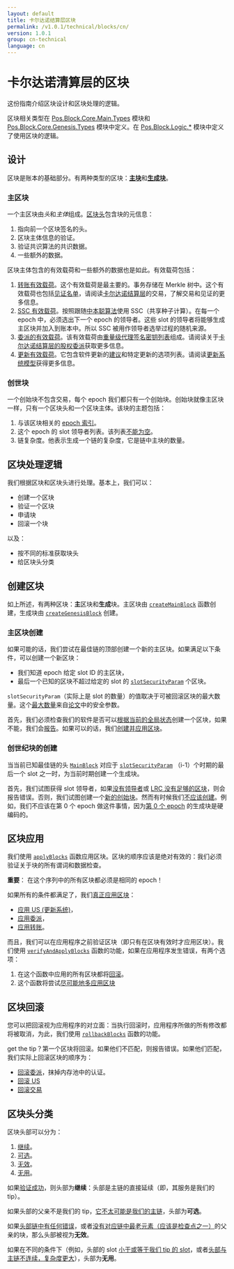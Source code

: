 ```yaml
---
layout: default
title: 卡尔达诺结算层区块
permalink: /v1.0.1/technical/blocks/cn/
version: 1.0.1
group: cn-technical
language: cn
---
```


<!-- Reviewed at ac0126b2753f1f5ca6fbfb555783fbeb1aa141bd -->

# 卡尔达诺清算层的区块

这份指南介绍区块设计和区块处理的逻辑。

区块相关类型在 [Pos.Block.Core.Main.Types](https://github.com/input-output-hk/cardano-sl/blob/11fdc35884368ba61ec32e3277c037e20dc1c266/src/Pos/Block/Core/Main/Types.hs) 模块和 [Pos.Block.Core.Genesis.Types](https://github.com/input-output-hk/cardano-sl/blob/11fdc35884368ba61ec32e3277c037e20dc1c266/src/Pos/Block/Core/Genesis/Types.hs) 模块中定义。在
[Pos.Block.Logic.\*](https://github.com/input-output-hk/cardano-sl/tree/11fdc35884368ba61ec32e3277c037e20dc1c266/src/Pos/Block/Logic) 模块中定义了使用区块的逻辑。

## 设计

区块是账本的基础部分。有两种类型的区块：[**主块**](https://github.com/input-output-hk/cardano-sl/blob/11fdc35884368ba61ec32e3277c037e20dc1c266/src/Pos/Block/Core/Main/Types.hs#L110)和[**生成块**](https://github.com/input-output-hk/cardano-sl/blob/11fdc35884368ba61ec32e3277c037e20dc1c266/src/Pos/Block/Core/Genesis/Types.hs#L66)。

### 主区块

一个主区块由*头*和*主体*组成。[区块头](https://github.com/input-output-hk/cardano-sl/blob/11fdc35884368ba61ec32e3277c037e20dc1c266/core/Pos/Core/Block.hs#L99)包含块的元信息：

1. 指向前一个区块签名的头。
2. 区块主体信息的验证。
3. 验证共识算法的共识数据。
4. 一些额外的数据。

区块主体包含的有效载荷和一些额外的数据也是如此。有效载荷包括：

1. [转账有效载荷](https://github.com/input-output-hk/cardano-sl/blob/11fdc35884368ba61ec32e3277c037e20dc1c266/src/Pos/Block/Core/Main/Chain.hs#L66)。这个有效载荷是最主要的。事务存储在 Merkle 树中。这个有效载荷也包括[见证名单](https://github.com/input-output-hk/cardano-sl/blob/11fdc35884368ba61ec32e3277c037e20dc1c266/src/Pos/Txp/Core/Types.hs#L283)，请阅读[卡尔达诺结算层](/cardano/transactions/)的交易，了解交易和见证的更多信息。
2. [SSC 有效载荷](https://github.com/input-output-hk/cardano-sl/blob/11fdc35884368ba61ec32e3277c037e20dc1c266/src/Pos/Block/Core/Main/Chain.hs#L68)。按照跟随[中本聪算法](/cardano/proof-of-stake/#follow-the-satoshi)使用 SSC（共享种子计算）。在每一个 epoch 中，必须选出下一个 epoch 的领导者。这些 slot 的领导者将能够生成主区块并加入到账本中。所以 SSC 被用作领导者选举过程的随机来源。
3. [委派的有效载荷](https://github.com/input-output-hk/cardano-sl/blob/11fdc35884368ba61ec32e3277c037e20dc1c266/src/Pos/Block/Core/Main/Chain.hs#L70)。该有效载荷由[重量级代理签名密钥列表](https://github.com/input-output-hk/cardano-sl/blob/11fdc35884368ba61ec32e3277c037e20dc1c266/src/Pos/Delegation/Types.hs#L49)组成。请阅读关于[卡尔达诺结算层的股权委派](/technical/delegation/)获取更多信息。
4. [更新有效载荷](https://github.com/input-output-hk/cardano-sl/blob/11fdc35884368ba61ec32e3277c037e20dc1c266/src/Pos/Block/Core/Main/Chain.hs#L72)。它包含软件更新的[建议](https://github.com/input-output-hk/cardano-sl/blob/732a2c765a417ba0a5010df81061c4473f80a0dc/update/Pos/Update/Core/Types.hs#L300)和特定更新的选项列表。请阅读[更新系统模型](/cardano/update-mechanism/)获得更多信息。

### 创世块

一个创始块不包含交易，每个 epoch 我们都只有一个创始块。创始块就像主区块一样，只有一个区块头和一个区块主体。该块的主题包括：

1. 与该区块相关的 [epoch 索引](https://github.com/input-output-hk/cardano-sl/blob/11fdc35884368ba61ec32e3277c037e20dc1c266/src/Pos/Block/Core/Genesis/Chain.hs#L33)。
2. 这个 epoch 的 slot 领导者列表。该列表[不能为空](https://github.com/input-output-hk/cardano-sl/blob/b4b2c282b0e2a2e4415163e70dcb559396a2237c/core/Pos/Core/Types.hs#L272)。
3. 链复杂度。他表示生成一个链的复杂度，它是链中主块的数量。


## 区块处理逻辑

我们根据区块和区块头进行处理。基本上，我们可以：

* 创建一个区块
* 验证一个区块
* 申请块
* 回滚一个块

以及：

* 按不同的标准获取块头
* 给区块头分类


## 创建区块

如上所述，有两种区块：**主**区块和**生成**块。主区块由 [`createMainBlock`](https://github.com/input-output-hk/cardano-sl/blob/11fdc35884368ba61ec32e3277c037e20dc1c266/src/Pos/Block/Logic/Creation.hs#L156) 函数创建，生成块由 [`createGenesisBlock`](https://github.com/input-output-hk/cardano-sl/blob/11fdc35884368ba61ec32e3277c037e20dc1c266/src/Pos/Block/Logic/Creation.hs#L92) 创建。

### 主区块创建

如果可能的话，我们尝试在最佳链的顶部创建一个新的主区块。如果满足以下条件，可以创建一个新区块：

- 我们知道 epoch 给定 slot ID 的主区块，
- 最后一个已知的区块不超过给定的 slot 的 [`slotSecurityParam`](https://github.com/input-output-hk/cardano-sl/blob/f571087e5b5af339767198141981c850227ca99c/core/Pos/Core/Constants.hs#L86) 个区块。

`slotSecurityParam`（实际上是 slot 的数量）的值取决于可被回滚区块的最大数量。这个[最大数量](https://github.com/input-output-hk/cardano-sl/blob/11fdc35884368ba61ec32e3277c037e20dc1c266/core/Pos/Core/Constants.hs#L81)来自[论文](/glossary/#paper)中的安全参数。


首先，我们必须检查我们的软件是否可以[根据当前的全局状态](https://github.com/input-output-hk/cardano-sl/blob/11fdc35884368ba61ec32e3277c037e20dc1c266/src/Pos/Update/Logic/Global.hs#L139)创建一个区块，如果不能，我们会[报告](https://github.com/input-output-hk/cardano-sl/blob/11fdc35884368ba61ec32e3277c037e20dc1c266/src/Pos/Block/Logic/Creation.hs#L172)。如果可以的话，我们[创建并应用区块](https://github.com/input-output-hk/cardano-sl/blob/11fdc35884368ba61ec32e3277c037e20dc1c266/src/Pos/Block/Logic/Creation.hs#L206)。

### 创世纪块的创建

当当前已知最佳链的头 [`MainBlock`](https://github.com/input-output-hk/cardano-sl/blob/11fdc35884368ba61ec32e3277c037e20dc1c266/src/Pos/Block/Core/Main/Types.hs#L112)  对应于 [`slotSecurityParam`](https://github.com/input-output-hk/cardano-sl/blob/11fdc35884368ba61ec32e3277c037e20dc1c266/core/Pos/Core/Constants.hs#L81) （i-1）个时期的最后一个 slot 之一时，为当前时期创建一个生成块。

首先，我们试图获得 slot 领导者，如果[没有领导者](https://github.com/input-output-hk/cardano-sl/blob/11fdc35884368ba61ec32e3277c037e20dc1c266/src/Pos/Block/Logic/Creation.hs#L99)或 [LRC 没有足够的区块](https://github.com/input-output-hk/cardano-sl/blob/11fdc35884368ba61ec32e3277c037e20dc1c266/src/Pos/Block/Logic/Creation.hs#L102)，则会报告错误。否则，我们试图创建一个[新的创始块](https://github.com/input-output-hk/cardano-sl/blob/11fdc35884368ba61ec32e3277c037e20dc1c266/src/Pos/Block/Logic/Creation.hs#L115)。然而有时候我们[不应该创建](https://github.com/input-output-hk/cardano-sl/blob/11fdc35884368ba61ec32e3277c037e20dc1c266/src/Pos/Block/Logic/Creation.hs#L106)。例如，我们不应该在第 0 个 epoch 做这件事情，因为[第 0 个 epoch](https://github.com/input-output-hk/cardano-sl/blob/11fdc35884368ba61ec32e3277c037e20dc1c266/src/Pos/Block/Logic/Creation.hs#L108) 的生成块是硬编码的。


## 区块应用

我们使用 [`applyBlocks`](https://github.com/input-output-hk/cardano-sl/blob/09e4fcf8a7f1a5a587d0241aa93f23e2d72c7c70/src/Pos/Block/Logic/VAR.hs#L182) 函数应用区块。区块的顺序应该是绝对有效的：我们必须验证关于块的所有谓词和数据检查。

**重要**： 在这个序列中的所有区块都必须是相同的 epoch！

如果所有的条件都满足了，我们[真正应用区块](https://github.com/input-output-hk/cardano-sl/blob/09e4fcf8a7f1a5a587d0241aa93f23e2d72c7c70/src/Pos/Block/Logic/Internal.hs#L107)：

- [应用 US (更新系统)](https://github.com/input-output-hk/cardano-sl/blob/09e4fcf8a7f1a5a587d0241aa93f23e2d72c7c70/src/Pos/Block/Logic/Internal.hs#L141)，
- [应用委派](https://github.com/input-output-hk/cardano-sl/blob/09e4fcf8a7f1a5a587d0241aa93f23e2d72c7c70/src/Pos/Block/Logic/Internal.hs#L142)，
- [应用转账](https://github.com/input-output-hk/cardano-sl/blob/09e4fcf8a7f1a5a587d0241aa93f23e2d72c7c70/src/Pos/Block/Logic/Internal.hs#L143)。

而且，我们可以在应用程序之前验证区块（即只有在区块有效时才应用区块）。我们使用 [`verifyAndApplyBlocks`](https://github.com/input-output-hk/cardano-sl/blob/11fdc35884368ba61ec32e3277c037e20dc1c266/src/Pos/Block/Logic/VAR.hs#L99) 函数的功能，如果在应用程序发生错误，有两个选项：

1. 在这个函数中应用的所有区块都将[回滚](https://github.com/input-output-hk/cardano-sl/blob/11fdc35884368ba61ec32e3277c037e20dc1c266/src/Pos/Block/Logic/VAR.hs#L137)。
2. 这个函数将尝试[尽可能地多应用区块](https://github.com/input-output-hk/cardano-sl/blob/11fdc35884368ba61ec32e3277c037e20dc1c266/src/Pos/Block/Logic/VAR.hs#L126)


## 区块回滚

您可以把回滚视为应用程序的对立面：当执行回滚时，应用程序所做的所有修改都将被取消，为此，我们使用 [`rollbackBlocks`](https://github.com/input-output-hk/cardano-sl/blob/11fdc35884368ba61ec32e3277c037e20dc1c266/src/Pos/Block/Logic/VAR.hs#L208) 函数的功能。

get the tip？第一个区块将回滚。如果他们不匹配，则报告错误。如果他们匹配，我们实际上回滚区块的顺序为：

- [回滚委派](https://github.com/input-output-hk/cardano-sl/blob/11fdc35884368ba61ec32e3277c037e20dc1c266/src/Pos/Block/Logic/Internal.hs#L173)，抹掉内存池中的认证。
- [回滚 US](https://github.com/input-output-hk/cardano-sl/blob/11fdc35884368ba61ec32e3277c037e20dc1c266/src/Pos/Block/Logic/Internal.hs#L174)
- [回滚交易](https://github.com/input-output-hk/cardano-sl/blob/11fdc35884368ba61ec32e3277c037e20dc1c266/src/Pos/Block/Logic/Internal.hs#L172)


## 区块头分类

区块头部可以分为：

1.  [继续](https://github.com/input-output-hk/cardano-sl/blob/11fdc35884368ba61ec32e3277c037e20dc1c266/src/Pos/Block/Logic/Header.hs#L51)。
2.  [可选](https://github.com/input-output-hk/cardano-sl/blob/11fdc35884368ba61ec32e3277c037e20dc1c266/src/Pos/Block/Logic/Header.hs#L54)。
3.  [无效](https://github.com/input-output-hk/cardano-sl/blob/11fdc35884368ba61ec32e3277c037e20dc1c266/src/Pos/Block/Logic/Header.hs#L59)。
4.  [无用](https://github.com/input-output-hk/cardano-sl/blob/11fdc35884368ba61ec32e3277c037e20dc1c266/src/Pos/Block/Logic/Header.hs#L57)。


如果[验证成功](https://github.com/input-output-hk/cardano-sl/blob/11fdc35884368ba61ec32e3277c037e20dc1c266/src/Pos/Block/Logic/Header.hs#L120)，则头部为**继续**：头部是主链的直接延续（即，其服务是我们的 tip）。

如果头部的父亲不是我们的 tip，[它不太可能是我们的主链](https://github.com/input-output-hk/cardano-sl/blob/11fdc35884368ba61ec32e3277c037e20dc1c266/src/Pos/Block/Logic/Header.hs#L124)，头部为**可选**。


如果[头部链中有任何错误](https://github.com/input-output-hk/cardano-sl/blob/11fdc35884368ba61ec32e3277c037e20dc1c266/src/Pos/Block/Logic/Header.hs#L170)，或者[没有对应链中最老元素（应该是检查点之一）](https://github.com/input-output-hk/cardano-sl/blob/11fdc35884368ba61ec32e3277c037e20dc1c266/src/Pos/Block/Logic/Header.hs#L172)的父亲的块，那么头部被视为**无效**。


如果在不同的条件下（例如，头部的 slot [小于或等于我们 tip 的 slot](https://github.com/input-output-hk/cardano-sl/blob/11fdc35884368ba61ec32e3277c037e20dc1c266/src/Pos/Block/Logic/Header.hs#L94)，或者[头部与主链不连续，复杂度更大](https://github.com/input-output-hk/cardano-sl/blob/11fdc35884368ba61ec32e3277c037e20dc1c266/src/Pos/Block/Logic/Header.hs#L129)），头部为**无用**。
